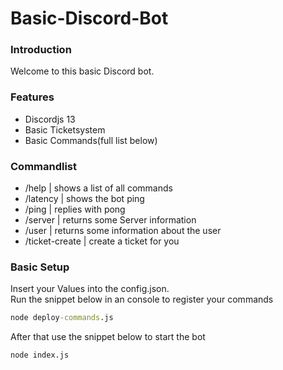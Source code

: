 # Basic-Discord-Bot

### Introduction

Welcome to this basic Discord bot.

### Features

 * Discordjs 13
 * Basic Ticketsystem
 * Basic Commands(full list below)

### Commandlist

 * /help | shows a list of all commands
 * /latency | shows the bot ping
 * /ping | replies with pong
 * /server | returns some Server information
 * /user | returns some information about the user
 * /ticket-create | create a ticket for you

### Basic Setup

Insert your Values into the config.json.  
Run the snippet below in an console to register your commands
```cmd
node deploy-commands.js
```

After that use the snippet below to start the bot

```cmd
node index.js
```
